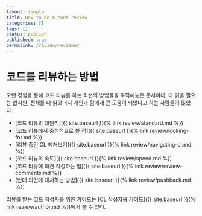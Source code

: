 ```yaml
---
layout: simple
title: How to do a code review
categories: []
tags: []
status: publish
published: true
permalink: /review/reviewer
---
```


# 코드를 리뷰하는 방법

오랜 경험을 통해 코드 리뷰를 하는 최선의 방법들을 축적해놓은 문서이다. 다 읽을 필요는 없지만, 전체를 다 읽었더니 개인과 팀에게 큰 도움이 되었다고 하는 사람들이 많았다.

- [코드 리뷰의 대원칙]({{ site.baseurl }}{% link review/standard.md %})
- [코드 리뷰에서 중점적으로 볼 점]({{ site.baseurl }}{% link review/looking-for.md %})
- [리뷰 중인 CL 헤쳐보기]({{ site.baseurl }}{% link review/navigating-cl.md %})
- [코드 리뷰의 속도]({{ site.baseurl }}{% link review/speed.md %})
- [코드 리뷰에 의견 작성하는 법]({{ site.baseurl }}{% link review/review-comments.md %})
- [반대 의견에 대처하는 방법]({{ site.baseurl }}{% link review/pushback.md %})

리뷰를 받는 코드 작성자를 위한 가이드는 [CL 작성자용 가이드]({{ site.baseurl }}{% link review/author.md %})에서 볼 수 있다.